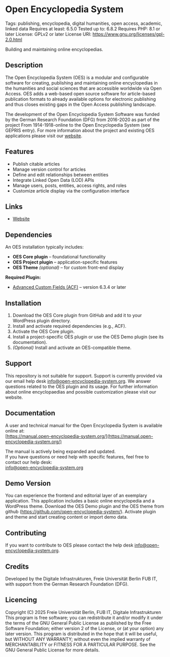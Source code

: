 # Open Encyclopedia System
Tags: publishing, encyclopedia, digital humanities, open access, academic, linked data
Requires at least: 6.5.0
Tested up to: 6.8.2
Requires PHP: 8.1 or later
License: GPLv2 or later
License URI: https://www.gnu.org/licenses/gpl-2.0.html

Building and maintaining online encyclopedias.

## Description
The Open Encyclopedia System (OES) is a modular and configurable software for creating, publishing and maintaining
online encyclopedias in the humanities and social sciences that are accessible worldwide via Open Access. OES adds a
web-based open source software for article-based publication formats to already available options for electronic
publishing and thus closes existing gaps in the Open Access publishing landscape.

The development of the Open Encyclopedia System Software was funded by the German Research Foundation (DFG) from
2016-2020 as part of the project From 1914-1918-online to the Open Encyclopedia System (see GEPRIS entry). For more
information about the project and existing OES applications please visit our
[website](http://www.open-encyclopedia-system.org/).

## Features
* Publish citable articles
* Manage version control for articles
* Define and edit relationships between entities
* Integrate Linked Open Data (LOD) APIs
* Manage users, posts, entities, access rights, and roles
* Customize article display via the configuration interface

## Links
* [Website](https://www.open-encyclopedia-system.org/)

## Dependencies
An OES installation typically includes:

* **OES Core plugin** – foundational functionality
* **OES Project plugin** – application-specific features
* **OES Theme** *(optional)* – for custom front-end display

**Required Plugin:**

* [Advanced Custom Fields (ACF)](https://www.advancedcustomfields.com/) – version 6.3.4 or later

## Installation
1. Download the OES Core plugin from GitHub and add it to your WordPress plugin directory.
2. Install and activate required dependencies (e.g., ACF).
3. Activate the OES Core plugin.
4. Install a project-specific OES plugin or use the OES Demo plugin (see its documentation).
5. *(Optional)* Install and activate an OES-compatible theme.

## Support
This repository is not suitable for support.
Support is currently provided via our email help desk info@open-encyclopedia-system.org. We answer questions related to
the OES plugin and its usage. For further information about online encyclopaedias and possible customization please
visit our website.

## Documentation
A user and technical manual for the Open Encyclopedia System is available online at:  
[https://manual.open-encyclopedia-system.org/](https://manual.open-encyclopedia-system.org/)

The manual is actively being expanded and updated.  
If you have questions or need help with specific features, feel free to contact our help desk:  
[info@open-encyclopedia-system.org](mailto:info@open-encyclopedia-system.org)

## Demo Version
You can experience the frontend and editorial layer of an exemplary application. This application includes a basic
online encyclopedia and a WordPress theme. Download the OES Demo plugin and the OES theme from github
(https://github.com/open-encyclopedia-system/). Activate plugin and theme and start creating content or import demo data.

## Contributing
If you want to contribute to OES please contact the help desk info@open-encyclopedia-system.org.

## Credits
Developed by the Digitale Infrastrukturen, Freie Universität Berlin FUB IT, with support from the German Research 
Foundation (DFG).

## Licencing
Copyright (C) 2025 
Freie Universität Berlin, FUB IT, Digitale Infrastrukturen
This program is free software; you can redistribute it and/or modify it under the terms of the GNU General Public
License as published by the Free Software Foundation; either version 2 of the License, or (at your option) any later
version.
This program is distributed in the hope that it will be useful, but WITHOUT ANY WARRANTY; without even the implied
warranty of MERCHANTABILITY or FITNESS FOR A PARTICULAR PURPOSE.  See the GNU General Public License for more details.